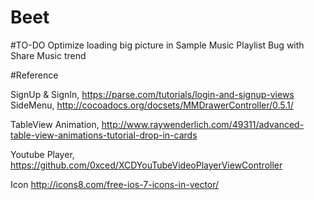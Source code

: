 Beet
========

#TO-DO
Optimize loading big picture in Sample Music
Playlist Bug with Share
Music trend




#Reference

SignUp & SignIn, https://parse.com/tutorials/login-and-signup-views
SideMenu, http://cocoadocs.org/docsets/MMDrawerController/0.5.1/

TableView Animation, http://www.raywenderlich.com/49311/advanced-table-view-animations-tutorial-drop-in-cards

Youtube Player, https://github.com/0xced/XCDYouTubeVideoPlayerViewController

Icon
http://icons8.com/free-ios-7-icons-in-vector/